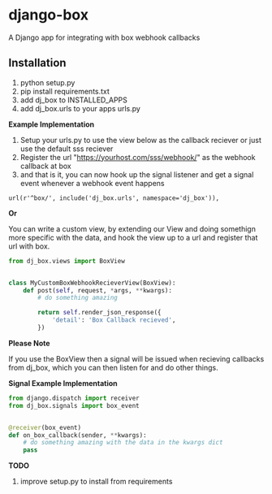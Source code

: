 django-box
==========

A Django app for integrating with box webhook callbacks


Installation
------------

1. python setup.py
2. pip install requirements.txt
3. add dj_box to INSTALLED_APPS
4. add dj_box.urls to your apps urls.py


__Example Implementation__

1. Setup your urls.py to use the view below as the callback reciever or just use the default sss reciever
2. Register the url "https://yourhost.com/sss/webhook/" as the webhook callback at box
3. and that is it, you can now hook up the signal listener and get a signal event whenever a webhook event happens

```
url(r'^box/', include('dj_box.urls', namespace='dj_box')),
```

__Or__

You can write a custom view, by extending our View and doing somethign more specific with the data, and hook the view up to a url and register that url with box.

```views.py
from dj_box.views import BoxView


class MyCustomBoxWebhookRecieverView(BoxView):
    def post(self, request, *args, **kwargs):
        # do something amazing

        return self.render_json_response({
            'detail': 'Box Callback recieved',
        })
```


__Please Note__

If you use the BoxView then a signal will be issued when recieving callbacks from dj_box, which you can then listen for and do other things.


__Signal Example Implementation__


```signals.py
from django.dispatch import receiver
from dj_box.signals import box_event


@receiver(box_event)
def on_box_callback(sender, **kwargs):
    # do something amazing with the data in the kwargs dict
    pass
```


__TODO__

1. improve setup.py to install from requirements

